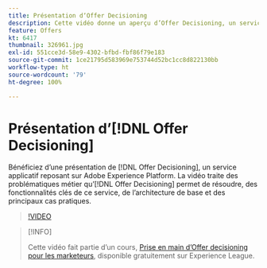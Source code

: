 ```yaml
---
title: Présentation dʼOffer Decisioning
description: Cette vidéo donne un aperçu d’Offer Decisioning, un service applicatif reposant sur Adobe Experience Platform.
feature: Offers
kt: 6417
thumbnail: 326961.jpg
exl-id: 551cce3d-58e9-4302-bfbd-fbf86f79e183
source-git-commit: 1ce21795d583969e753744d52bc1cc8d822130bb
workflow-type: ht
source-wordcount: '79'
ht-degree: 100%

---
```


# Présentation d’[!DNL Offer Decisioning]

Bénéficiez d’une présentation de [!DNL Offer Decisioning], un service applicatif reposant sur Adobe Experience Platform. La vidéo traite des problématiques métier qu’[!DNL Offer Decisioning] permet de résoudre, des fonctionnalités clés de ce service, de l’architecture de base et des principaux cas pratiques.


>[!VIDEO](https://video.tv.adobe.com/v/326961?quality=12&learn=on)

>[!INFO]
>
> Cette vidéo fait partie d’un cours, [Prise en main d’Offer decisioning pour les marketeurs](https://experienceleague.adobe.com/?recommended=ExperiencePlatform-U-1-2020.1.offerdecisioning), disponible gratuitement sur Experience League.
